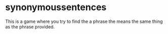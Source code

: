 # synonymoussentences
This is a game where you try to find the a phrase the means the same thing as the phrase provided.
